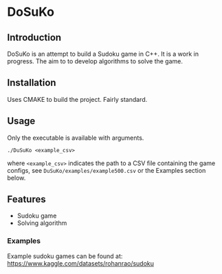 # DoSuKo

## Introduction
DoSuKo is an attempt to build a Sudoku game in C++.
It is a work in progress.
The aim to to develop algorithms to solve the game.

## Installation
Uses CMAKE to build the project. Fairly standard. 

## Usage
Only the executable is available with arguments.
```
./DuSuKo <example_csv>
```

where `<example_csv>` indicates the path to a CSV file containing the game configs, 
see `DuSuKo/examples/example500.csv` or the Examples section below.

## Features
* Sudoku game
* Solving algorithm


### Examples
Example sudoku games can be found at: https://www.kaggle.com/datasets/rohanrao/sudoku
